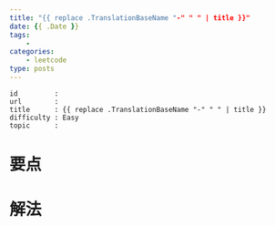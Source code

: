 ```yaml
---
title: "{{ replace .TranslationBaseName "-" " " | title }}"
date: {{ .Date }}
tags:
    -
categories:
    - leetcode
type: posts
---
```


```
id         :
url        :
title      : {{ replace .TranslationBaseName "-" " " | title }}
difficulty : Easy
topic      :
```


# 要点


# 解法